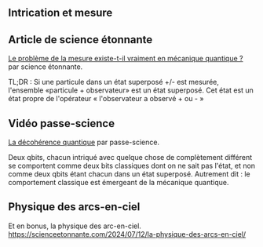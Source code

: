 ## Intrication et mesure

## Article de science étonnante


[Le problème de la mesure existe-t-il vraiment en mécanique quantique ?](https://scienceetonnante.com/2022/12/08/mesure-quantique-coleman/) par science étonnante. 

TL;DR : Si une particule dans un état superposé +/- est mesurée, l'ensemble «particule + observateur» est un état superposé. Cet état est un état propre de l'opérateur « l'observateur a observé + ou - »


## Vidéo passe-science

[La décohérence quantique](https://www.youtube.com/watch?v=GznHE8sk9VM) par passe-science.

Deux qbits, chacun intriqué avec quelque chose de complètement différent se comportent comme deux bits classiques dont on ne sait pas l'état, et non comme deux qbits étant chacun dans un état superposé. Autrement dit : le comportement classique est émergeant de la mécanique quantique.



## Physique des arcs-en-ciel

Et en bonus, la physique des arc-en-ciel.
https://scienceetonnante.com/2024/07/12/la-physique-des-arcs-en-ciel/
